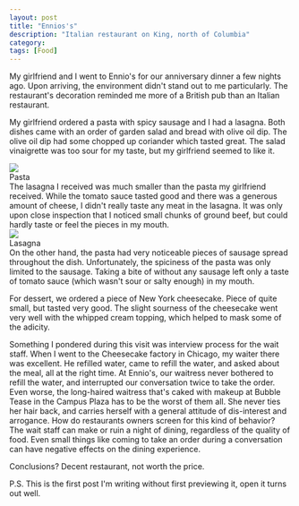 ```yaml
---
layout: post
title: "Ennios's"
description: "Italian restaurant on King, north of Columbia"
category:
tags: [Food]
---
```


My girlfriend and I went to Ennio's for our anniversary dinner a few nights ago.  Upon arriving, the environment didn't stand out to me particularly.  The restaurant's decoration reminded me more of a British pub than an Italian restaurant.

My girlfriend ordered a pasta with spicy sausage and I had a lasagna.  Both dishes came with an order of garden salad and bread with olive oil dip.  The olive oil dip had some chopped up coriander which tasted great.  The salad vinaigrette was too sour for my taste, but my girlfriend seemed to like it.

<div class="image-thumb right">
  <img src="http://i.imgur.com/JifbCvS.jpg"/>
  <div class="caption">Pasta</div>
</div>
The lasagna I received was much smaller than the pasta my girlfriend received.  While the tomato sauce tasted good and there was a generous amount of cheese, I didn't really taste any meat in the lasagna.  It was only upon close inspection that I noticed small chunks of ground beef, but could hardly taste or feel the pieces in my mouth.

<div class="image-thumb left">
  <img style="max-width: 400px" src="http://i.imgur.com/YEPquFp.jpg"/>
  <div class="caption">Lasagna</div>
</div>
On the other hand, the pasta had very noticeable pieces of sausage spread throughout the dish.  Unfortunately, the spiciness of the pasta was only limited to the sausage.  Taking a bite of without any sausage left only a taste of tomato sauce (which wasn't sour or salty enough) in my mouth.

For dessert, we ordered a piece of New York cheesecake.  Piece of quite small, but tasted very good.  The slight sourness of the cheesecake went very well with the whipped cream topping, which helped to mask some of the adicity.

Something I pondered during this visit was interview process for the wait staff.  When I went to the Cheesecake factory in Chicago, my waiter there was excellent.  He refilled water, came to refill the water, and asked about the meal, all at the right time.  At Ennio's, our waitress never bothered to refill the water, and interrupted our conversation twice to take the order.  Even worse, the long-haired waitress that's caked with makeup at Bubble Tease in the Campus Plaza has to be the worst of them all.  She never ties her hair back, and carries herself with a general attitude of dis-interest and arrogance.  How do restaurants owners screen for this kind of behavior?  The wait staff can make or ruin a night of dining, regardless of the quality of food.  Even small things like coming to take an order during a conversation can have negative effects on the dining experience.

Conclusions?  Decent restaurant, not worth the price.

P.S. This is the first post I'm writing without first previewing it, open it turns out well.
